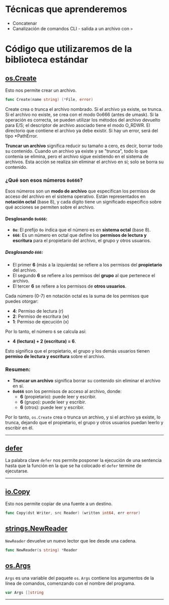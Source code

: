 # Técnicas que aprenderemos

- Concatenar
- Canalización de comandos CLI - salida a un archivo con `>`

# Código que utilizaremos de la biblioteca estándar

## [os.Create](https://godoc.org/os#Create)

Esto nos permite crear un archivo.

```Go
func Create(name string) (*File, error)
```

Create crea o trunca el archivo nombrado. Si el archivo ya existe, se trunca. Si el archivo no existe, se crea con el modo 0o666 (antes de umask). Si la operación es correcta, se pueden utilizar los métodos del archivo devuelto para E/S; el descriptor de archivo asociado tiene el modo O_RDWR. El directorio que contiene el archivo ya debe existir. Si hay un error, será del tipo \*PathError.

**Truncar un archivo** significa reducir su tamaño a cero, es decir, borrar todo su contenido. Cuando un archivo ya existe y se "trunca", todo lo que contenía se elimina, pero el archivo sigue existiendo en el sistema de archivos. Esta acción se realiza sin eliminar el archivo en sí; solo se borra su contenido.

### ¿Qué son esos números `0o666`?

Esos números son un **modo de archivo** que especifican los permisos de acceso del archivo en el sistema operativo. Están representados en **notación octal** (base 8), y cada dígito tiene un significado específico sobre qué acciones se permiten sobre el archivo.

#### Desglosando `0o666`:

- **`0o`**: El prefijo `0o` indica que el número es en **sistema octal** (base 8).
- **`666`**: Es un número en octal que define los **permisos de lectura y escritura** para el propietario del archivo, el grupo y otros usuarios.

##### Desglosando `666`:

- El primer **6** (más a la izquierda) se refiere a los permisos del **propietario** del archivo.
- El segundo **6** se refiere a los permisos del **grupo** al que pertenece el archivo.
- El tercer **6** se refiere a los permisos de **otros usuarios**.

Cada número (0-7) en notación octal es la suma de los permisos que puedes otorgar:

- **4**: Permiso de lectura (r)
- **2**: Permiso de escritura (w)
- **1**: Permiso de ejecución (x)

Por lo tanto, el número `6` se calcula así:

- **4 (lectura) + 2 (escritura) = 6**.

Esto significa que el propietario, el grupo y los demás usuarios tienen **permiso de lectura y escritura** sobre el archivo.

### Resumen:

- **Truncar un archivo** significa borrar su contenido sin eliminar el archivo en sí.
- **`0o666`** son los permisos de acceso al archivo, donde:
  - **6** (propietario): puede leer y escribir.
  - **6** (grupo): puede leer y escribir.
  - **6** (otros): puede leer y escribir.

Por lo tanto, `os.Create` crea o trunca un archivo, y si el archivo ya existe, lo trunca, dejando que el propietario, el grupo y otros usuarios puedan leerlo y escribir en él.

---

## [defer](https://golang.org/ref/spec#Defer_statements)

La palabra clave `defer` nos permite posponer la ejecución de una sentencia hasta que la función en la que se ha colocado el `defer` termine de ejecutarse.

---

## [io.Copy](https://godoc.org/io#Copy)

Esto nos permite copiar de una fuente a un destino.

```Go
func Copy(dst Writer, src Reader) (written int64, err error)
```

## [strings.NewReader](https://godoc.org/strings#NewReader)

`NewReader` devuelve un nuevo lector que lee desde una cadena.

```Go
func NewReader(s string) *Reader
```

## [os.Args](https://godoc.org/os#pkg-variables)

`Args` es una variable del paquete `os`. `Args` contiene los argumentos de la línea de comandos, comenzando con el nombre del programa.

```Go
var Args []string
```

---
